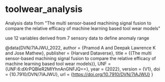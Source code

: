 # toolwear_analysis

Analysis data from "The multi sensor-based machining signal fusion to compare the relative efficacy of machine learning based tool wear models"

use 12 variables derived from 7 sensory data to define anomaly range


@data{DVN/7IAJWU_2022,
author = {Pramod A and Deepak Lawrence K and Jose Mathew},
publisher = {Harvard Dataverse},
title = {{The multi sensor-based machining signal fusion to compare the relative efficacy of machine learning based tool wear models}},
UNF = {UNF:6:dXrPQBleR2MIYhnAnGNFJQ==},
year = {2022},
version = {V1},
doi = {10.7910/DVN/7IAJWU},
url = {https://doi.org/10.7910/DVN/7IAJWU}
}